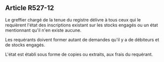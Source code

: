 Article R527-12
----
Le greffier chargé de la tenue du registre délivre à tous ceux qui le requièrent
l'état des inscriptions existant sur les stocks engagés ou un état mentionnant
qu'il n'en existe aucune.

Les requérants doivent former autant de demandes qu'il y a de débiteurs et de
stocks engagés.

L'état est établi sous forme de copies ou extraits, aux frais du requérant.
